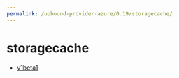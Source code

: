 ```yaml
---
permalink: /upbound-provider-azure/0.19/storagecache/
---
```


# storagecache



* [v1beta1](v1beta1/index.md)